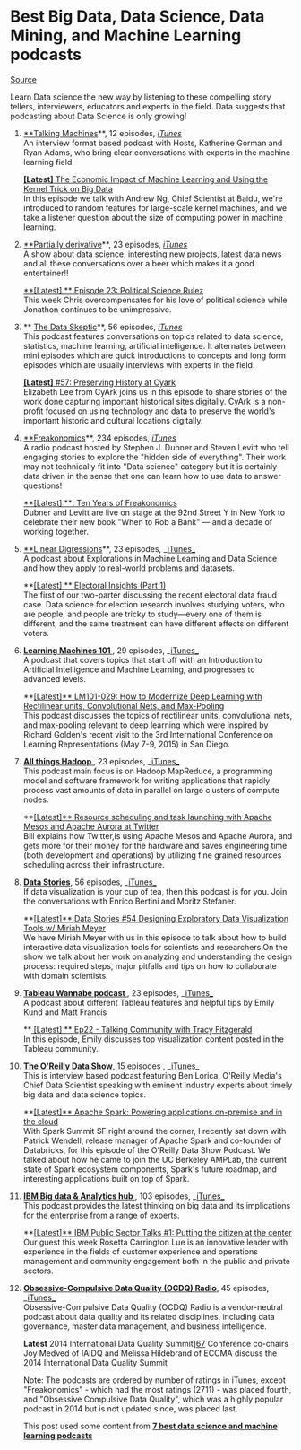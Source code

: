 Best Big Data, Data Science, Data Mining, and Machine Learning podcasts
====


[Source](http://www.kdnuggets.com/2015/06/best-big-data-data-science-data-mining-machine-learning-podcasts.html "Permalink to   Best Big Data, Data Science, Data Mining, and Machine Learning podcasts")

Learn Data science the new way by listening to these compelling story tellers, interviewers, educators and experts in the field. Data suggests that podcasting about Data Science is only growing!     

1. [**Talking Machines][41]**, 12 episodes, [_iTunes_][42]   
An interview format based podcast with Hosts, Katherine Gorman and Ryan Adams, who bring clear conversations with experts in the machine learning field.   
  
	[**[Latest]** The Economic Impact of Machine Learning and Using the Kernel 	Trick on Big Data][42]   
	In this episode we talk with Andrew Ng, Chief Scientist at Baidu, we're 	introduced to random features for large-scale kernel machines, and we take a 	listener question about the size of computing power in machine learning.

2. [**Partially derivative][43]**, 23 episodes, [_iTunes_][44]   
	A show about data science, interesting new projects, latest data news and 	all these conversations over a beer which makes it a good entertainer!!   
  
	[**[Latest] ** Episode 23: Political Science Rulez ][45]   
	This week Chris overcompensates for his love of political science while 	Jonathon continues to be unimpressive.

3. ** [The Data Skeptic][46]**, 56 episodes, [_iTunes_][47]   
	This podcast features conversations on topics related to data science, statistics, machine learning, artificial intelligence. It alternates between mini episodes which are quick introductions to concepts and long form episodes which are usually interviews with experts in the field.   
	  
	[**[Latest]** #57: Preserving History at Cyark ][48]   
	Elizabeth Lee from CyArk joins us in this episode to share stories of the work done capturing important historical sites digitally. CyArk is a non-profit focused on using technology and data to preserve the world's important historic and cultural locations digitally.

4. [**Freakonomics][49]**, 234 episodes, [_iTunes_][50]   
	A radio podcast hosted by Stephen J. Dubner and Steven Levitt who tell 	engaging stories to explore the "hidden side of everything". Their work may 	not technically fit into "Data science" category but it is certainly data 	driven in the sense that one can learn how to use data to answer questions!   
	  
	[**[Latest] **: Ten Years of Freakonomics][51]   
	Dubner and Levitt are live on stage at the 92nd Street Y in New York to 	celebrate their new book "When to Rob a Bank" — and a decade of working 	together.

5. [**Linear Digressions][52]**, 23 episodes, _[iTunes_][53]   
	A podcast about Explorations in Machine Learning and Data Science and how they apply to real-world problems and datasets.   
	  
	**[[Latest] ** Electoral Insights (Part 1)][54]   
	The first of our two-parter discussing the recent electoral data fraud case. Data science for election research involves studying voters, who are people, and people are tricky to study—every one of them is different, and the same treatment can have different effects on different voters.

6. **[ Learning Machines 101 ][55]**, 29 episodes, _[iTunes_][56]   
	A podcast that covers topics that start off with an Introduction to Artificial Intelligence and Machine Learning, and progresses to advanced levels.   
  
	**[[Latest]** LM101-029: How to Modernize Deep Learning with Rectilinear units, Convolutional Nets, and Max-Pooling][57]   
This podcast discusses the topics of rectilinear units, convolutional nets, and max-pooling relevant to deep learning which were inspired by Richard Golden's recent visit to the 3rd International Conference on Learning Representations (May 7-9, 2015) in San Diego.

7. **[All things Hadoop ][58]**, 23 episodes, _[iTunes_][59]   
	This podcast main focus is on Hadoop MapReduce, a programming model and software framework for writing applications that rapidly process vast amounts of data in parallel on large clusters of compute nodes.   
	  
	**[[Latest]** Resource scheduling and task launching with Apache Mesos and Apache Aurora at Twitter][58]   
	Bill explains how Twitter,is using Apache Mesos and Apache Aurora, and gets more for their money for the hardware and saves engineering time (both development and operations) by utilizing fine grained resources scheduling across their infrastructure.

8. **[ Data Stories][57]**, 56 episodes, _[iTunes_][60]   
	If data visualization is your cup of tea, then this podcast is for you. Join the conversations with Enrico Bertini and Moritz Stefaner.   
	  
	**[[Latest]** Data Stories #54 Designing Exploratory Data Visualization Tools w/ Miriah Meyer][57]   
	We have Miriah Meyer with us in this episode to talk about how to build interactive data visualization tools for scientists and researchers.On the show we talk about her work on analyzing and understanding the design process: required steps, major pitfalls and tips on how to collaborate with domain scientists.

9. **[Tableau Wannabe podcast ][61]**, 23 episodes, _[iTunes_][61]   
	A podcast about different Tableau features and helpful tips by Emily Kund and Matt Francis   
	  
	**[ [Latest] ** Ep22 - Talking Community with Tracy Fitzgerald][61]   
	In this episode, Emily discusses top visualization content posted in the Tableau community.

10. **[The O'Reilly Data Show][62]**, 15 episodes , _[iTunes_][63]   
	This is interview based podcast featuring Ben Lorica, O'Reilly Media's Chief Data Scientist speaking with eminent industry experts about timely big data and data science topics.   
  
	**[[Latest]** Apache Spark: Powering applications on-premise and in the cloud][64]   
	With Spark Summit SF right around the corner, I recently sat down with Patrick Wendell, release manager of Apache Spark and co-founder of Databricks, for this episode of the O'Reilly Data Show Podcast. We talked about how he came to join the UC Berkeley AMPLab, the current state of Spark ecosystem components, Spark's future roadmap, and interesting applications built on top of Spark.

11. **[IBM Big data & Analytics hub ][65]**, 103 episodes, _[iTunes_][66]   
	This podcast provides the latest thinking on big data and its implications for the enterprise from a range of experts.   
	  
	**[[Latest]** IBM Public Sector Talks #1: Putting the citizen at the center][65]   
	Our guest this week Rosetta Carrington Lue is an innovative leader with experience in the fields of customer experience and operations management and community engagement both in the public and private sectors.

12. **[Obsessive-Compulsive Data Quality (OCDQ) Radio][67]**, 45 episodes, _[iTunes_][68]   
	Obsessive-Compulsive Data Quality (OCDQ) Radio is a vendor-neutral podcast 	about data quality and its related disciplines, including data governance, 	master data management, and business intelligence.   
	  
	**Latest** 2014 International Data Quality Summit][67] Conference co-chairs 	Joy Medved of IAIDQ and Melissa Hildebrand of ECCMA discuss the 2014 	International Data Quality Summit
	  
  
	Note: The podcasts are ordered by number of ratings in iTunes, except "Freakonomics" - which had the most ratings (2711) - was placed fourth, and "Obsessive Compulsive Data Quality", which was a highly popular podcast in 2014 but is not updated since, was placed last.   
	  
	This post used some content from [ **7 best data science and machine learning podcasts**][69]   
  


[3]: http://www.kdnuggets.com/images/twit_22.png
[4]: http://twitter.com/kdnuggets
[5]: http://www.kdnuggets.com/images/fb_22.png
[6]: http://www.kdnuggets.com/images/in_22.png
[7]: http://www.kdnuggets.com/gps.html
[12]: http://www.kdnuggets.com/companies/index.html
[13]: http://www.kdnuggets.com/courses/index.html
[14]: http://www.kdnuggets.com/datasets/index.html
[15]: /data_mining_course/index.html
[16]: http://www.kdnuggets.com/education/index.html
[17]: /meetings/index.html
[18]: /polls/index.html
[19]: /webcasts/index.html
[20]: /2015/index.html
[21]: http://www.kdnuggets.com/2015/06/index.html
[22]: http://www.kdnuggets.com/2015/06/news-features.html
[23]: /2015/n19.html
[24]: http://www.kdnuggets.com/2015/06/top-news-week-jun-14.html
[25]: http://www.kdnuggets.com/jobs/15/06-20-goodstartgenetics-data-scientist.html
[26]: http://www.kdnuggets.com/2015/06/visualize-facebook-network.html
[27]: http://www.kdnuggets.com/jobs/15/06-20-uber-machine-learning-specialist.html
[28]: http://www.kdnuggets.com/2015/06/kdd-2015-sydney-august-early-bird.html
[29]: http://twitter.com/share
[30]: http://www.kdnuggets.com/images/prv.gif
[31]: http://www.kdnuggets.com/2015/06/ontotext-rdf-graph-databases-cloud-june-webinar.html
[32]: http://www.kdnuggets.com/images/nxt.gif
[33]: http://www.kdnuggets.com/2015/06/interview-ranjan-sinha-ebay-hadoop-predictive-modeling.html
[34]: http://www.kdnuggets.com/tag/artificial-intelligence
[35]: http://www.kdnuggets.com/tag/big-data
[36]: http://www.kdnuggets.com/tag/data-science
[37]: http://www.kdnuggets.com/tag/machine-learning
[38]: http://www.kdnuggets.com/tag/podcast
[39]: http://www.kdnuggets.com/images/comment.gif
[40]: http://www.kdnuggets.com/wp-content/uploads/podcast-data-science.jpg
[41]: http://www.thetalkingmachines.com/
[42]: https://itunes.apple.com/us/podcast/episodes-talking-machines/id955198749?mt=2
[43]: http://www.partiallyderivative.com/
[44]: https://itunes.apple.com/us/podcast/partially-derivative/id942048597?mt=2
[45]: http://www.partiallyderivative.com/news/2015/5/22/episode-23-political-science-rulez
[46]: http://dataskeptic.com/episodes.php
[47]: https://itunes.apple.com/us/podcast/the-data-skeptic-podcast/id890348705
[48]: http://dataskeptic.com/listen.php?title=Preserving+History+at+Cyark
[49]: http://freakonomics.com/radio/freakonomics-radio-podcast-archive/
[50]: https://itunes.apple.com/us/podcast/freakonomics-radio/id354668519?mt=2
[51]: http://freakonomics.com/2015/05/14/ten-years-of-freakonomics-a-new-freakonomics-radio-podcast/
[52]: https://www.udacity.com/podcasts/linear-digressions
[53]: https://itunes.apple.com/us/podcast/linear-digressions/id941219323
[54]: https://soundcloud.com/udacity/electoral-insights-part-1?in=udacity/sets/linear-digressions
[55]: http://www.learningmachines101.com/lm101-029-how-to-modernize-deep-learning-with-rectilinear-units-convolutional-nets-and-max-pooling/
[56]: https://itunes.apple.com/us/podcast/learning-machines-101/id892779679?mt=2&ign-mpt=uo%3D4
[57]: http://datastori.es/
[58]: http://allthingshadoop.com/2014/10/26/resource-scheduling-and-task-launching-with-apache-mesos-and-apache-aurora-at-twitter/
[59]: https://itunes.apple.com/us/podcast/all-things-hadoop/id370827749?mt=2
[60]: https://itunes.apple.com/de/podcast/data-stories/id502854960?l=en
[61]: https://itunes.apple.com/us/podcast/tableau-wanna-be-podcast/id908948125?mt=2
[62]: http://radar.oreilly.com/tag/oreilly-data-show-podcast
[63]: https://itunes.apple.com/us/podcast/oreilly-data-show/id944929220
[64]: http://radar.oreilly.com/2015/06/apache-spark-powering-applications-on-premise-and-in-the-cloud.html
[65]: http://www.ibmbigdatahub.com/podcast/ibm-public-sector-talks-1-putting-citizen-center
[66]: https://itunes.apple.com/us/podcast/ibm-big-data-analytics-hub/id605818735?mt=2
[67]: http://www.ocdqblog.com/podcast/
[68]: https://itunes.apple.com/us/podcast/obsessive-compulsive-data/id441186082?mt=2
[69]: http://www.kdnuggets.com/2015/06/best-big-data-data-science-data-mining-machine-learning-podcasts.html
[70]: http://www.kdnuggets.com/2015/05/talking-machine-deep-learning-speech-recognition.html
[71]: http://www.kdnuggets.com/2015/03/talking-machine-deep-learning-gurus-p2.html
[72]: http://www.kdnuggets.com/2015/02/active-data-mining-data-science-blogs.html
[73]: http://www.kdnuggets.com/2015/06/top-20-python-machine-learning-open-source-projects.html
[74]: http://www.kdnuggets.com/2015/05/r-vs-python-data-science.html
[75]: http://www.kdnuggets.com/2015/05/poll-r-rapidminer-python-big-data-spark.html
[76]: http://www.kdnuggets.com/2015/05/top-10-data-mining-algorithms-explained.html
[77]: http://www.kdnuggets.com/2015/05/poll-analytics-data-mining-data-science-software-used.html
[78]: http://www.kdnuggets.com/2013/10/7-steps-learning-data-mining-data-science.html
[79]: http://www.kdnuggets.com/2014/06/top-10-data-analysis-tools-business.html
[80]: http://www.kdnuggets.com/2014/11/9-must-have-skills-data-scientist.html
[81]: http://www.kdnuggets.com/2015/05/7-methods-data-dimensionality-reduction.html
[82]: http://www.kdnuggets.com/2015/05/21-essential-data-visualization-tools.html
[83]: http://www.kdnuggets.com/2015/06/data-mining-data-science-tools-associations.html
[84]: http://www.kdnuggets.com/2015/05/greycampus-150-most-influential-people-big-data-hadoop.html
[85]: http://www.kdnuggets.com/2015/05/interview-matei-zaharia-creator-apache-spark.html
[86]: http://www.kdnuggets.com/2015/05/data-science-machine-learning-scientist-definition-jargon.html
[87]: http://www.kdnuggets.com/2015/05/r-vs-python-meetup-report.html
[88]: /about/index.html